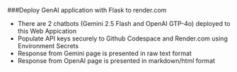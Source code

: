 ###Deploy GenAI application with Flask to render.com

- There are 2 chatbots (Gemini 2.5 Flash and OpenAI GTP-4o) deployed to this Web Appication
- Populate API keys securely to Github Codespace and Render.com using Environment Secrets
- Response from Gemini page is presented in raw text format
- Response from OpenAI page is presented in markdown/html format